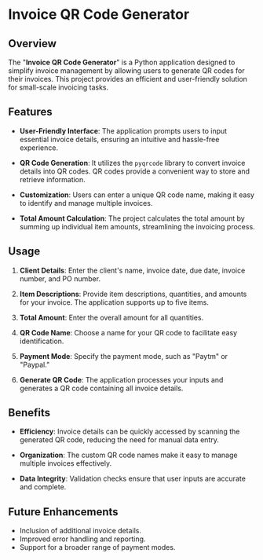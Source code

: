 # Invoice QR Code Generator

## Overview

The "**Invoice QR Code Generator**" is a Python application designed to simplify invoice management by allowing users to generate QR codes for their invoices. This project provides an efficient and user-friendly solution for small-scale invoicing tasks.

## Features

- **User-Friendly Interface**: The application prompts users to input essential invoice details, ensuring an intuitive and hassle-free experience.

- **QR Code Generation**: It utilizes the `pyqrcode` library to convert invoice details into QR codes. QR codes provide a convenient way to store and retrieve information.

- **Customization**: Users can enter a unique QR code name, making it easy to identify and manage multiple invoices.

- **Total Amount Calculation**: The project calculates the total amount by summing up individual item amounts, streamlining the invoicing process.

## Usage

1. **Client Details**: Enter the client's name, invoice date, due date, invoice number, and PO number.

2. **Item Descriptions**: Provide item descriptions, quantities, and amounts for your invoice. The application supports up to five items.

3. **Total Amount**: Enter the overall amount for all quantities.

4. **QR Code Name**: Choose a name for your QR code to facilitate easy identification.

5. **Payment Mode**: Specify the payment mode, such as "Paytm" or "Paypal."

6. **Generate QR Code**: The application processes your inputs and generates a QR code containing all invoice details.

## Benefits

- **Efficiency**: Invoice details can be quickly accessed by scanning the generated QR code, reducing the need for manual data entry.

- **Organization**: The custom QR code names make it easy to manage multiple invoices effectively.

- **Data Integrity**: Validation checks ensure that user inputs are accurate and complete.

## Future Enhancements

- Inclusion of additional invoice details.
- Improved error handling and reporting.
- Support for a broader range of payment modes.


